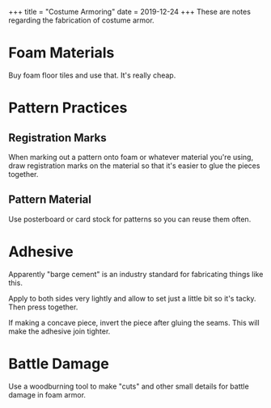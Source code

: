 +++
title = "Costume Armoring"
date = 2019-12-24
+++
These are notes regarding the fabrication of costume armor.

# Foam Materials

Buy foam floor tiles and use that. It's really cheap.

# Pattern Practices

## Registration Marks

When marking out a pattern onto foam or whatever material you're using, draw registration marks
on the material so that it's easier to glue the pieces together.

## Pattern Material

Use posterboard or card stock for patterns so you can reuse them often.

# Adhesive

Apparently "barge cement" is an industry standard for fabricating things like this.

Apply to both sides very lightly and allow to set just a little bit so it's tacky. Then press together.

If making a concave piece, invert the piece after gluing the seams. This will make the adhesive join tighter.

# Battle Damage

Use a woodburning tool to make "cuts" and other small details for battle damage in foam armor.
